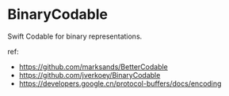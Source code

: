 # BinaryCodable
Swift Codable for binary representations.

ref:
- https://github.com/marksands/BetterCodable
- https://github.com/jverkoey/BinaryCodable
- https://developers.google.cn/protocol-buffers/docs/encoding
